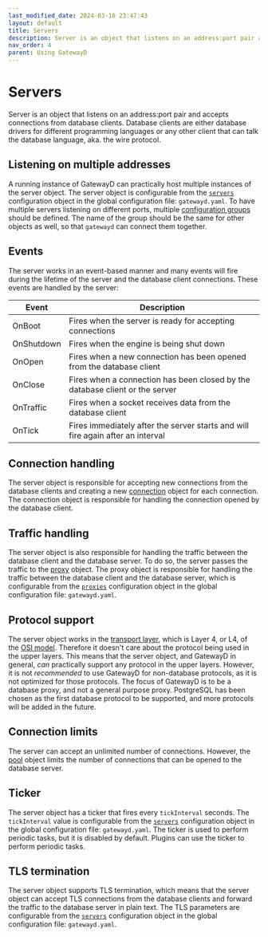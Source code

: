```yaml
---
last_modified_date: 2024-03-10 23:47:43
layout: default
title: Servers
description: Server is an object that listens on an address:port pair and accepts connections from database clients.
nav_order: 4
parent: Using GatewayD
---
```


# Servers

Server is an object that listens on an address:port pair and accepts connections from database clients. Database clients are either database drivers for different programming languages or any other client that can talk the database language, aka. the wire protocol.

## Listening on multiple addresses

A running instance of GatewayD can practically host multiple instances of the server object. The server object is configurable from the [`servers`](/using-gatewayd/global-configuration/servers) configuration object in the global configuration file: `gatewayd.yaml`. To have multiple servers listening on different ports, multiple [configuration groups](/miscellaneous/glossary#configuration-group) should be defined. The name of the group should be the same for other objects as well, so that `gatewayd` can connect them together.

## Events

The server works in an event-based manner and many events will fire during the lifetime of the server and the database client connections. These events are handled by the server:

| Event      | Description                                                                     |
| ---------- | ------------------------------------------------------------------------------- |
| OnBoot     | Fires when the server is ready for accepting connections                        |
| OnShutdown | Fires when the engine is being shut down                                        |
| OnOpen     | Fires when a new connection has been opened from the database client            |
| OnClose    | Fires when a connection has been closed by the database client or the server    |
| OnTraffic  | Fires when a socket receives data from the database client                      |
| OnTick     | Fires immediately after the server starts and will fire again after an interval |

## Connection handling

The server object is responsible for accepting new connections from the database clients and creating a new [connection](/miscellaneous/glossary#connection) object for each connection. The connection object is responsible for handling the connection opened by the database client.

## Traffic handling

The server object is also responsible for handling the traffic between the database client and the database server. To do so, the server passes the traffic to the [proxy](/miscellaneous/glossary#proxy) object. The proxy object is responsible for handling the traffic between the database client and the database server, which is configurable from the [`proxies`](/using-gatewayd/global-configuration/proxies) configuration object in the global configuration file: `gatewayd.yaml`.

## Protocol support

The server object works in the [transport layer](https://en.wikipedia.org/wiki/Transport_layer), which is Layer 4, or L4, of the [OSI model](https://en.wikipedia.org/wiki/OSI_model). Therefore it doesn't care about the protocol being used in the upper layers. This means that the server object, and GatewayD in general, *can* practically support any protocol in the upper layers. However, it is not *recommended* to use GatewayD for non-database protocols, as it is not optimized for those protocols. The focus of GatewayD is to be a database proxy, and not a general purpose proxy. PostgreSQL has been chosen as the first database protocol to be supported, and more protocols will be added in the future.

## Connection limits

The server can accept an unlimited number of connections. However, the [pool](pools) object limits the number of connections that can be opened to the database server.

## Ticker

The server object has a ticker that fires every `tickInterval` seconds. The `tickInterval` value is configurable from the [`servers`](/using-gatewayd/global-configuration/servers) configuration object in the global configuration file: `gatewayd.yaml`. The ticker is used to perform periodic tasks, but it is disabled by default. Plugins can use the ticker to perform periodic tasks.

## TLS termination

The server object supports TLS termination, which means that the server object can accept TLS connections from the database clients and forward the traffic to the database server in plain text. The TLS parameters are configurable from the [`servers`](/using-gatewayd/global-configuration/servers) configuration object in the global configuration file: `gatewayd.yaml`.
